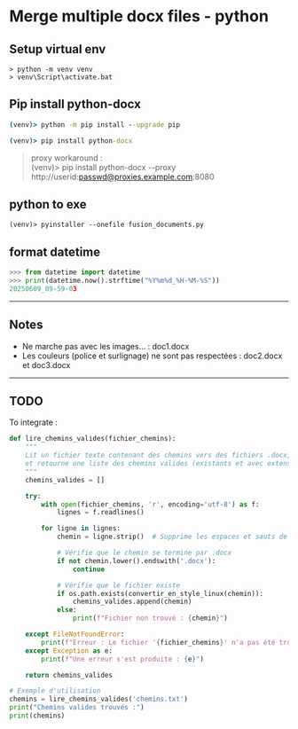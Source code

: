 # Merge multiple docx files - python

## Setup virtual env
`> python -m venv venv`  
`> venv\Script\activate.bat`   

## Pip install python-docx
```cmd
(venv)> python -m pip install --upgrade pip

(venv)> pip install python-docx
```
> proxy workaround :  
(venv)> pip install python-docx --proxy http://userid:passwd@proxies.example.com:8080

## python to exe
`(venv)> pyinstaller --onefile fusion_documents.py`

## format datetime
```python
>>> from datetime import datetime
>>> print(datetime.now().strftime("%Y%m%d_%H-%M-%S"))
20250609_09-59-03
```

---

## Notes
- Ne marche pas avec les images... : doc1.docx  
- Les couleurs (police et surlignage) ne sont pas respectées : doc2.docx et doc3.docx  
---

## TODO

To integrate :  

```python
def lire_chemins_valides(fichier_chemins):
    """
    Lit un fichier texte contenant des chemins vers des fichiers .docx,
    et retourne une liste des chemins valides (existants et avec extension .docx).
    """
    chemins_valides = []

    try:
        with open(fichier_chemins, 'r', encoding='utf-8') as f:
            lignes = f.readlines()

        for ligne in lignes:
            chemin = ligne.strip()  # Supprime les espaces et sauts de ligne

            # Vérifie que le chemin se termine par .docx
            if not chemin.lower().endswith('.docx'):
                continue

            # Vérifie que le fichier existe
            if os.path.exists(convertir_en_style_linux(chemin)):
                chemins_valides.append(chemin)
            else:
                print(f"Fichier non trouvé : {chemin}")

    except FileNotFoundError:
        print(f"Erreur : Le fichier '{fichier_chemins}' n'a pas été trouvé.")
    except Exception as e:
        print(f"Une erreur s'est produite : {e}")

    return chemins_valides

# Exemple d'utilisation
chemins = lire_chemins_valides('chemins.txt')
print("Chemins valides trouvés :")
print(chemins)
```

